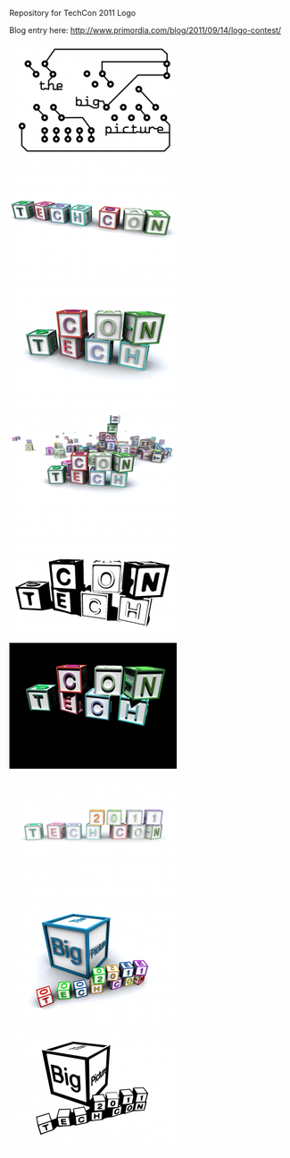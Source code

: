 Repository for TechCon 2011 Logo

Blog entry here: http://www.primordia.com/blog/2011/09/14/logo-contest/

![1](/nick-codignotto-1-300x207.png)
![1](nick-codignotto-2-300x225.png)
![1](nick-codignotto-3-300x225.png)
![1](nick-codignotto-4-300x225.png)
![1](nick-codignotto-5-300x176.png)
![1](nick-codignotto-6-300x225.png)
![1](nick-codignotto-7-300x225.png)
![1](nick-codignotto-8-300x225.png)
![1](nick-codignotto-9-300x224.png)
